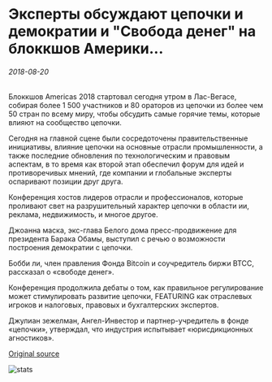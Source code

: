 # Эксперты обсуждают цепочки и демократии и "Свобода денег" на блоккшов Америки...

###### 2018-08-20

Блоккшов Americas 2018 стартовал сегодня утром в Лас-Вегасе, собирая более 1 500 участников и 80 ораторов из цепочки из более чем 50 стран по всему миру, чтобы обсудить самые горячие темы, которые влияют на сообщество цепочки.

Сегодня на главной сцене были сосредоточены правительственные инициативы, влияние цепочки на основные отрасли промышленности, а также последние обновления по технологическим и правовым аспектам, в то время как второй этап обеспечил форум для идей и противоречивых мнений, где компании и глобальные эксперты оспаривают позиции друг друга.

Конференция хостов лидеров отрасли и профессионалов, которые проливают свет на разрушительный характер цепочки в области ии, реклама, недвижимость, и многое другое.

Джоанна маска, экс-глава Белого дома пресс-продвижение для президента Барака Обамы, выступил с речью о возможности построения демократии с цепочки.

Бобби ли, член правления Фонда Bitcoin и соучредитель биржи BTCC, рассказал о «свободе денег».

Конференция продолжила дебаты о том, как правильное регулирование может стимулировать развитие цепочки, FEATURING как отраслевых игроков и налоговых, правовых и бухгалтерских экспертов.

Джулиан зежелман, Ангел-Инвестор и партнер-учредитель в фонде «цепочки», утверждал, что индустрия испытывает «юрисдикционных агностиков».

[Original source](https://cointelegraph.com/news/experts-discuss-blockchain-and-democracy-and-the-freedom-of-money-at-blockshow-americas)

![stats](https://c.statcounter.com/11760860/0/a89fa40b/1/ "stats")